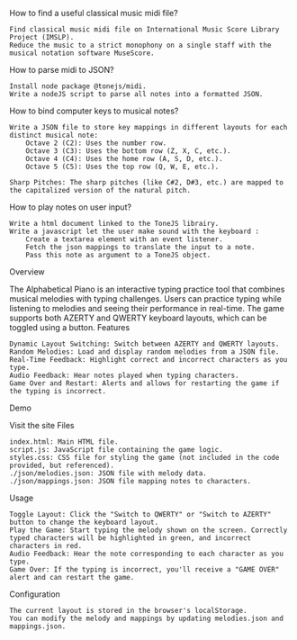 How to find a useful classical music midi file?

    Find classical music midi file on International Music Score Library Project (IMSLP).
    Reduce the music to a strict monophony on a single staff with the musical notation software MuseScore.

How to parse midi to JSON?

    Install node package @tonejs/midi.
    Write a nodeJS script to parse all notes into a formatted JSON.

How to bind computer keys to musical notes?

    Write a JSON file to store key mappings in different layouts for each distinct musical note:
        Octave 2 (C2): Uses the number row.
        Octave 3 (C3): Uses the bottom row (Z, X, C, etc.).
        Octave 4 (C4): Uses the home row (A, S, D, etc.).
        Octave 5 (C5): Uses the top row (Q, W, E, etc.).

    Sharp Pitches: The sharp pitches (like C#2, D#3, etc.) are mapped to the capitalized version of the natural pitch.

How to play notes on user input?

    Write a html document linked to the ToneJS librairy.
    Write a javascript let the user make sound with the keyboard :
        Create a textarea element with an event listener.
        Fetch the json mappings to translate the input to a note.
        Pass this note as argument to a ToneJS object.

Overview

The Alphabetical Piano is an interactive typing practice tool that combines musical melodies with typing challenges. Users can practice typing while listening to melodies and seeing their performance in real-time. The game supports both AZERTY and QWERTY keyboard layouts, which can be toggled using a button.
Features

    Dynamic Layout Switching: Switch between AZERTY and QWERTY layouts.
    Random Melodies: Load and display random melodies from a JSON file.
    Real-Time Feedback: Highlight correct and incorrect characters as you type.
    Audio Feedback: Hear notes played when typing characters.
    Game Over and Restart: Alerts and allows for restarting the game if the typing is incorrect.

Demo

Visit the site
Files

    index.html: Main HTML file.
    script.js: JavaScript file containing the game logic.
    styles.css: CSS file for styling the game (not included in the code provided, but referenced).
    ./json/melodies.json: JSON file with melody data.
    ./json/mappings.json: JSON file mapping notes to characters.

Usage

    Toggle Layout: Click the "Switch to QWERTY" or "Switch to AZERTY" button to change the keyboard layout.
    Play the Game: Start typing the melody shown on the screen. Correctly typed characters will be highlighted in green, and incorrect characters in red.
    Audio Feedback: Hear the note corresponding to each character as you type.
    Game Over: If the typing is incorrect, you'll receive a "GAME OVER" alert and can restart the game.

Configuration

    The current layout is stored in the browser's localStorage.
    You can modify the melody and mappings by updating melodies.json and mappings.json.
